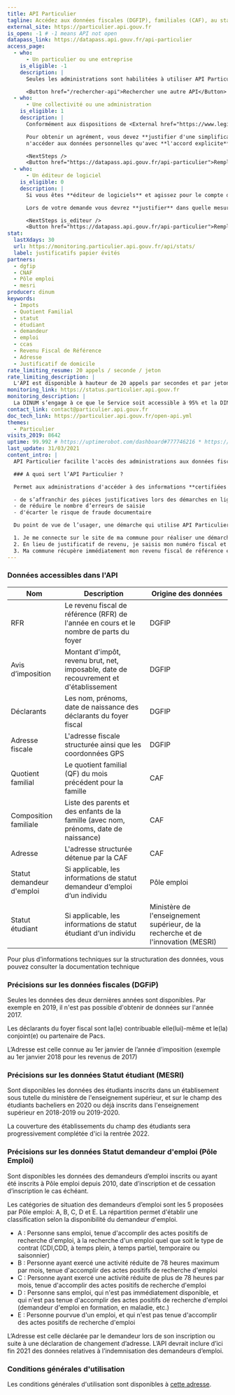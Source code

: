```yaml
---
title: API Particulier
tagline: Accédez aux données fiscales (DGFIP), familiales (CAF), au statut pôle-emploi et au statut étudiant des particuliers pour simplifier des démarches administratives
external_site: https://particulier.api.gouv.fr
is_open: -1 # -1 means API not open
datapass_link: https://datapass.api.gouv.fr/api-particulier
access_page:
  - who:
      - Un particulier ou une entreprise
    is_eligible: -1
    description: |
      Seules les administrations sont habilitées à utiliser API Particulier.

      <Button href="/rechercher-api">Rechercher une autre API</Button>
  - who:
      - Une collectivité ou une administration
    is_eligible: 1
    description: |
      Conformément aux dispositions de <External href="https://www.legifrance.gouv.fr/affichCodeArticle.do?cidTexte=LEGITEXT000031366350&idArticle=LEGIARTI000031367412&dateTexte=&categorieLien=cid">l'article L114-8</External> du *code des relations entre le public et l'administration*, seules les administrations sont habilitées à échanger entre elles des informations ou données strictement nécessaires pour traiter une démarche.

      Pour obtenir un agrément, vous devez **justifier d'une simplification pour les citoyens**, et vous engager à
      n'accéder aux données personnelles qu'avec **l'accord explicite** de l'usager.

      <NextSteps />
      <Button href="https://datapass.api.gouv.fr/api-particulier">Remplir une demande</Button>
  - who:
      - Un éditeur de logiciel
    is_eligible: 0
    description: |
      Si vous êtes **éditeur de logiciels** et agissez pour le compte d'une administration ou d'une collectivité, vous pouvez remplir une demande d’accès à l’API Particulier vous-même pour l'entité que vous représentez, dans le cadre de <External href="https://www.legifrance.gouv.fr/affichCodeArticle.do?cidTexte=LEGITEXT000031366350&idArticle=LEGIARTI000031367412&dateTexte=&categorieLien=cid">l'article L114-8</External> du *code des relations entre le public et l'administration*.

      Lors de votre demande vous devrez **justifier** dans quelle mesure l'entité pour laquelle vous opérez rentre dans ce cadre juridique.

      <NextSteps is_editeur />
      <Button href="https://datapass.api.gouv.fr/api-particulier">Remplir une demande</Button>
stat:
  lastXdays: 30
  url: https://monitoring.particulier.api.gouv.fr/api/stats/
  label: justificatifs papier évités
partners:
  - dgfip
  - CNAF
  - Pôle emploi
  - mesri
producer: dinum
keywords:
  - Impots
  - Quotient Familial
  - statut
  - étudiant
  - demandeur
  - emploi
  - ccas
  - Revenu Fiscal de Référence
  - Adresse
  - Justificatif de domicile
rate_limiting_resume: 20 appels / seconde / jeton
rate_limiting_description: |
  L'API est disponible à hauteur de 20 appels par secondes et par jetons d'accès.
monitoring_link: https://status.particulier.api.gouv.fr
monitoring_description: |
  La DINUM s’engage à ce que le Service soit accessible à 95% et la DINUM s’engage à améliorer progressivement ce rendement.
contact_link: contact@particulier.api.gouv.fr
doc_tech_link: https://particulier.api.gouv.fr/open-api.yml
themes:
  - Particulier
visits_2019: 8642
uptime: 99.992 # https://uptimerobot.com/dashboard#777746216 * https://uptimerobot.com/dashboard#778826562 / 2
last_update: 31/03/2021
content_intro: |
  API Particulier facilite l'accès des administrations aux données fiscales (DGFIP), familiales (CAF), au statut pôle-emploi et au statut étudiant d'un citoyen, pour simplifier les démarches administratives mises en oeuvre par les collectivités et les administrations.

  ### A quoi sert l’API Particulier ?

  Permet aux administrations d'accéder à des informations **certifiées à la source** et ainsi :

  - de s’affranchir des pièces justificatives lors des démarches en ligne
  - de réduire le nombre d’erreurs de saisie
  - d'écarter le risque de fraude documentaire

  Du point de vue de l’usager, une démarche qui utilise API Particulier s'apparente à ça :

  1. Je me connecte sur le site de ma commune pour réaliser une démarche.
  2. En lieu de justificatif de revenu, je saisis mon numéro fiscal et mon numéro d’avis d’imposition.
  3. Ma commune récupère immédiatement mon revenu fiscal de référence et je n’ai plus rien à faire !
---
```


### Données accessibles dans l'API

| Nom                       | Description                                                                            | Origine des données                                                               |
| ------------------------- | -------------------------------------------------------------------------------------- | --------------------------------------------------------------------------------- |
| RFR                       | Le revenu fiscal de référence (RFR) de l'année en cours et le nombre de parts du foyer | DGFIP                                                                             |
| Avis d’imposition         | Montant d'impôt, revenu brut, net, imposable, date de recouvrement et d'établissement  | DGFIP                                                                             |
| Déclarants                | Les nom, prénoms, date de naissance des déclarants du foyer fiscal                     | DGFIP                                                                             |
| Adresse fiscale           | L'adresse fiscale structurée ainsi que les coordonnées GPS                             | DGFIP                                                                             |
| Quotient familial         | Le quotient familial (QF) du mois précédent pour la famille                            | CAF                                                                               |
| Composition familiale     | Liste des parents et des enfants de la famille (avec nom, prénoms, date de naissance)  | CAF                                                                               |
| Adresse                   | L'adresse structurée détenue par la CAF                                                | CAF                                                                               |
| Statut demandeur d'emploi | Si applicable, les informations de statut demandeur d‘emploi d‘un individu             | Pôle emploi                                                                       |
| Statut étudiant           | Si applicable, les informations de statut étudiant d‘un individu                       | Ministère de l'enseignement supérieur, de la recherche et de l'innovation (MESRI) |

Pour plus d’informations techniques sur la structuration des données, vous pouvez <External href='/documentation/api-particulier'>consulter la documentation technique</External>

### Précisions sur les données fiscales (DGFiP)

Seules les données des deux dernières années sont disponibles. Par exemple en 2019, il n'est pas possible d'obtenir de données sur l'année 2017.

Les déclarants du foyer fiscal sont la(le) contribuable elle(lui)-même et le(la) conjoint(e) ou partenaire de Pacs.

L’Adresse est celle connue au 1er janvier de l’année d’imposition (exemple au 1er janvier 2018 pour les revenus de 2017)

### Précisions sur les données Statut étudiant (MESRI)

Sont disponibles les données des étudiants inscrits dans un établisement sous tutelle du ministère de l'enseignement supérieur, et sur le champ des étudiants bacheliers en 2020 ou déjà inscrits dans l'enseignement supérieur en 2018-2019 ou 2019-2020.

La couverture des établissements du champ des étudiants sera progressivement complétée d'ici la rentrée 2022.

### Précisions sur les données Statut demandeur d'emploi (Pôle Emploi)

Sont disponibles les données des demandeurs d’emploi inscrits ou ayant été inscrits à Pôle emploi depuis 2010, date d’inscription et de cessation d’inscription le cas échéant.

Les catégories de situation des demandeurs d’emploi sont les 5 proposées par Pôle emploi: A, B, C, D et E. La répartition permet d'établir une classification selon la disponibilité du demandeur d'emploi.

- A : Personne sans emploi, tenue d'accomplir des actes positifs de recherche d'emploi, à la recherche d'un emploi quel que soit le type de contrat (CDI,CDD, à temps plein, à temps partiel, temporaire ou saisonnier)
- B : Personne ayant exercé une activité réduite de 78 heures maximum par mois, tenue d'accomplir des actes positifs de recherche d'emploi
- C : Personne ayant exercé une activité réduite de plus de 78 heures par mois, tenue d'accomplir des actes positifs de recherche d'emploi
- D : Personne sans emploi, qui n'est pas immédiatement disponible, et qui n'est pas tenue d'accomplir des actes positifs de recherche d'emploi (demandeur d'emploi en formation, en maladie, etc.)
- E : Personne pourvue d'un emploi, et qui n'est pas tenue d'accomplir des actes positifs de recherche d'emploi

L’Adresse est celle déclarée par le demandeur lors de son inscription ou suite à une déclaration de changement d’adresse.
L’API devrait inclure d’ici fin 2021 des données relatives à l’indemnisation des demandeurs d’emploi.

### Conditions générales d'utilisation

Les conditions générales d'utilisation sont disponibles à [cette adresse](http://api.gouv.fr/resources/CGU%20API%20Particulier.pdf).
